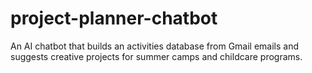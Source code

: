# project-planner-chatbot
An AI chatbot that builds an activities database from Gmail emails and suggests creative projects for summer camps and childcare programs.

